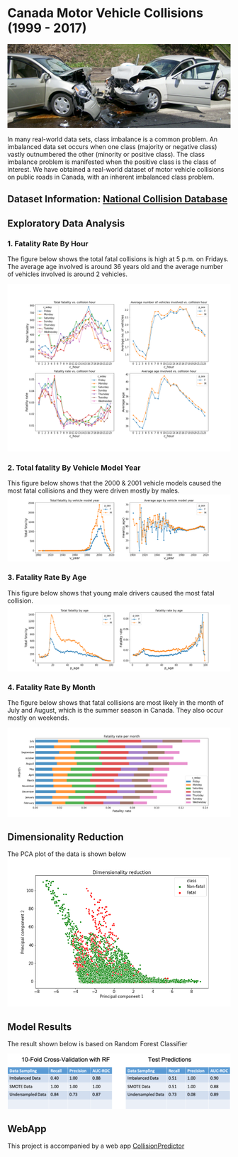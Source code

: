 # Canada Motor Vehicle Collisions (1999 - 2017)

![fig0](canada-collision/image/photo.jpg)

In many real-world data sets, class imbalance is a common problem. An imbalanced data set occurs when one class (majority or negative class) vastly outnumbered the other (minority or positive class). The class imbalance problem is manifested when the positive class is the class of interest. We have obtained a real-world dataset of motor vehicle collisions on public roads in Canada, with an inherent imbalanced class problem.

##  Dataset Information:   [National Collision Database](https://open.canada.ca/data/en/dataset/1eb9eba7-71d1-4b30-9fb1-30cbdab7e63a)


## Exploratory Data Analysis

### 1. Fatality Rate By Hour
The figure below shows the total fatal collisions is high at 5 p.m. on Fridays. The average age involved is around 36 years old and the average number of vehicles involved is around 2 vehicles.

![fig1](canada-collision/image/fig_h.png)

### 2. Total fatality  By Vehicle Model Year
This figure below shows that the 2000 & 2001 vehicle models caused the most fatal collisions and they were driven mostly by males.
![fig5](canada-collision/image/fig5.png)


### 3. Fatality Rate By Age

This figure below shows that young male drivers caused the most fatal collision.
![fig3](canada-collision/image/fig3.png)

### 4. Fatality Rate By Month

The figure below shows that fatal collisions are most likely in the month of July and August, which is the summer season in Canada. They also occur mostly on weekends.

![fig1](canada-collision/image/fig9.png)

## Dimensionality Reduction

The PCA plot of the data is shown below
![fig4](canada-collision/image/pca.png)

##  Model Results

The result shown below is based on Random Forest Classifier

![fig5](canada-collision/image/sup.png)

## WebApp

This project is accompanied by a web app [CollisionPredictor](https://collisionapp.herokuapp.com/)
